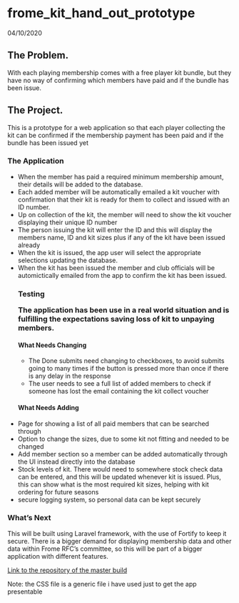 # frome_kit_hand_out_prototype
04/10/2020

<h2>The Problem. </h2>
<p>With each playing membership comes with a free player kit bundle, but they have no way of confirming which members have paid and if the bundle has been issue. </p>


<h2>The Project.</h2>
<p>This is a prototype for a web application so that each player collecting the kit can be confirmed if the membership payment has been paid and if the bundle has been issued yet</p>

<h3>The Application </h3>
<ul>
<li>
When the member has paid a required minimum membership amount, their details will be added to the database. </li>
<li>Each added member will be automatically emailed a kit voucher with confirmation that their kit is ready for them to collect and issued with an ID number.  </li>
<li>Up on collection of the kit, the member will need to show the kit voucher displaying their unique ID number</li>
<li>The person issuing the kit will enter the ID and this will display the members name, ID and kit sizes plus if any of the kit have been issued already </li>
<li>When the kit is issued, the app user will select the appropriate selections updating the database. </li>
<li>When the kit has been issued the member and club officials will be automictically emailed from the app to confirm the kit has been issued.</li>
</u>
<h3>Testing </3>
<p> The application has been use in a real world situation and is fulfilling the expectations saving loss of kit to unpaying members.</p>

<h4>What Needs Changing</h4>
<ul>
<li> The Done submits need changing to checkboxes, to avoid submits going to many times if the button is pressed more than once if there is any delay in the response </li>
<li>The user needs to see a full list of added members to check if someone has lost the email containing the kit collect voucher</li>
</ul>

<h4>What Needs Adding</h4>
<li>Page for showing a list of all paid members that can be searched through</li>
<li>Option to change the sizes, due to some kit not fitting and needed to be changed</li>
<li>Add member section so a member can be added automatically through the UI instead directly into the database</li>
<li>Stock levels of kit. There would need to somewhere stock check data can be entered, and this will be updated whenever kit is issued. Plus, this can show what is the most required kit sizes, helping with kit ordering for future seasons </li>
<li>secure logging system, so personal data can be kept securely </li>
</ul>

<h3>What’s Next</h3>
<p>This will be built using Laravel framework, with the use of Fortify to keep it secure. There is a bigger demand for displaying membership data and other data within Frome RFC’s committee, so this will be part of a bigger application with different features.</p>

<a href="https://github.com/simorgan/Frome-RFC-Portal2">Link to the repository of the master build</a>

<p>Note: the CSS file is a generic file i have used just to get the app presentable</p>




